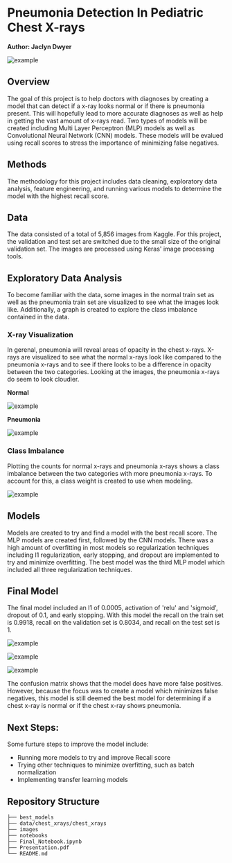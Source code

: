 # Pneumonia Detection In Pediatric Chest X-rays
**Author: Jaclyn Dwyer**

![example](images/Altus-fb-logo-1.jpeg)

## Overview
The goal of this project is to help doctors with diagnoses by creating a model that can detect if a x-ray looks normal or if there is pneumonia present. 
This will hopefully lead to more accurate diagnoses as well as help in getting the vast amount of x-rays read. Two types of models will be created including 
Multi Layer Perceptron (MLP) models as well as Convolutional Neural Network (CNN) models. These models will be evalued using recall scores to stress the 
importance of minimizing false negatives.

## Methods
The methodology for this project includes data cleaning, exploratory data analysis, feature engineering, and running various models to determine the model 
with the highest recall score.

## Data
The data consisted of a total of 5,856 images from Kaggle. For this project, the validation and test set are switched due to the small size of the original validation 
set. The images are processed using Keras' image processing tools.

## Exploratory Data Analysis
To become familiar with the data, some images in the normal train set as well as the pneumonia train set are visualized to see what the images look like. 
Additionally, a graph is created to explore the class imbalance contained in the data.

### X-ray Visualization
In gerenal, pneumonia will reveal areas of opacity in the chest x-rays. X-rays are visualized to see what the normal x-rays look like compared to the 
pneumonia x-rays and to see if there looks to be a difference in opacity between the two categories. Looking at the images, the pneumonia x-rays do seem to 
look cloudier.

**Normal**

![example](images/normal.png)

**Pneumonia**

![example](images/pneumonia.png)

### Class Imbalance
Plotting the counts for normal x-rays and pneumonia x-rays shows a class imbalance between the two categories with more pneumonia x-rays. To account for this, 
a class weight is created to use when modeling.

![example](images/class_imbalance.png)

## Models
Models are created to try and find a model with the best recall score. The MLP models are created first, followed by the CNN models. There was a high amount of
overfitting in most models so regularization techniques including l1 regularization, early stopping, and dropout are implemented to try and minimize overfitting. 
The best model was the third MLP model which included all three regularization techniques.

## Final Model
The final model included an l1 of 0.0005, activation of 'relu' and 'sigmoid', dropout of 0.1, and early stopping. With this model the recall on the train set 
is 0.9918, recall on the validation set is 0.8034, and recall on the test set is 1. 

![example](images/final_model_graph.png)

![example](images/validation_cm.png)

![example](images/test_cm.png)

The confusion matrix shows that the model does have more false positives. However, because the focus was to create a model which minimizes false negatives, this model is still deemed the best model for determining if a 
chest x-ray is normal or if the chest x-ray shows pneumonia.

## Next Steps: 
Some furture steps to improve the model include:
  - Running more models to try and improve Recall score
  - Trying other techniques to minimize overfitting, such as batch normalization
  - Implementing transfer learning models

## Repository Structure
```
├── best_models
├── data/chest_xrays/chest_xrays
├── images
├── notebooks
├── Final_Notebook.ipynb
├── Presentation.pdf
└── README.md
```
